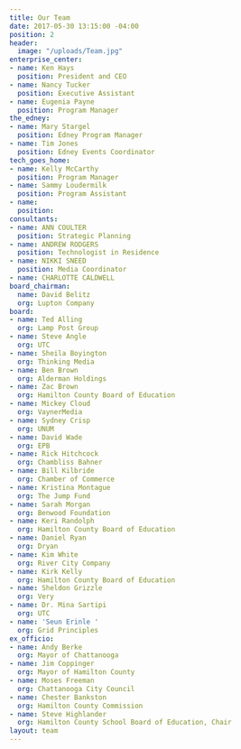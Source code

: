 ```yaml
---
title: Our Team
date: 2017-05-30 13:15:00 -04:00
position: 2
header:
  image: "/uploads/Team.jpg"
enterprise_center:
- name: Ken Hays
  position: President and CEO
- name: Nancy Tucker
  position: Executive Assistant
- name: Eugenia Payne
  position: Program Manager
the_edney:
- name: Mary Stargel
  position: Edney Program Manager
- name: Tim Jones
  position: Edney Events Coordinator
tech_goes_home:
- name: Kelly McCarthy
  position: Program Manager
- name: Sammy Loudermilk
  position: Program Assistant
- name: 
  position: 
consultants:
- name: ANN COULTER
  position: Strategic Planning
- name: ANDREW RODGERS
  position: Technologist in Residence
- name: NIKKI SNEED
  position: Media Coordinator
- name: CHARLOTTE CALDWELL
board_chairman:
  name: David Belitz
  org: Lupton Company
board:
- name: Ted Alling
  org: Lamp Post Group
- name: Steve Angle
  org: UTC
- name: Sheila Boyington
  org: Thinking Media
- name: Ben Brown
  org: Alderman Holdings
- name: Zac Brown
  org: Hamilton County Board of Education
- name: Mickey Cloud
  org: VaynerMedia
- name: Sydney Crisp
  org: UNUM
- name: David Wade
  org: EPB
- name: Rick Hitchcock
  org: Chambliss Bahner
- name: Bill Kilbride
  org: Chamber of Commerce
- name: Kristina Montague
  org: The Jump Fund
- name: Sarah Morgan
  org: Benwood Foundation
- name: Keri Randolph
  org: Hamilton County Board of Education
- name: Daniel Ryan
  org: Dryan
- name: Kim White
  org: River City Company
- name: Kirk Kelly
  org: Hamilton County Board of Education
- name: Sheldon Grizzle
  org: Very
- name: Dr. Mina Sartipi
  org: UTC
- name: 'Seun Erinle '
  org: Grid Principles
ex_officio:
- name: Andy Berke
  org: Mayor of Chattanooga
- name: Jim Coppinger
  org: Mayor of Hamilton County
- name: Moses Freeman
  org: Chattanooga City Council
- name: Chester Bankston
  org: Hamilton County Commission
- name: Steve Highlander
  org: Hamilton County School Board of Education, Chair
layout: team
---
```


